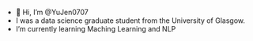 - 👋 Hi, I’m @YuJen0707
- I was a data science graduate student from the University of Glasgow.
- I’m currently learning Maching Learning and NLP

<!---
YuJen0707/YuJen0707 is a ✨ special ✨ repository because its `README.md` (this file) appears on your GitHub profile.
You can click the Preview link to take a look at your changes.
--->

